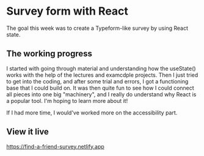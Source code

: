 # Survey form with React 

The goal this week was to create a Typeform-like survey by using React state.

## The working progress 

I started with going through material and understanding how the useState() works with the help of the lectures and examcdple projects. Then I just tried to get into the coding, and after some trial and errors, I got a functioning base that I could build on. It was then quite fun to see how I could connect all pieces into one big "machinery", and I really do understand why React is a popular tool. I'm hoping to learn more about it!

If I had more time, I would've worked more on the accessibility part.

## View it live

https://find-a-friend-survey.netlify.app